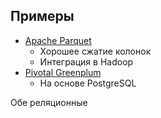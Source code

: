 ## Примеры

* [Apache Parquet](https://en.wikipedia.org/wiki/Apache_Parquet)
    * Хорошее сжатие колонок
    * Интеграция в Hadoop
* [Pivotal Greenplum](https://en.wikipedia.org/wiki/Pivotal_Greenplum_Database)
    * На основе PostgreSQL

Обе реляционные
